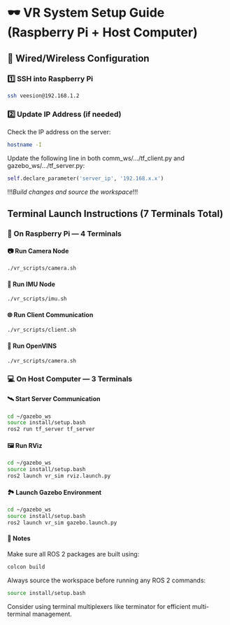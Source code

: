 # 🕶️ VR System Setup Guide (Raspberry Pi + Host Computer)

## 🔌 Wired/Wireless Configuration

### 1️⃣ SSH into Raspberry Pi
```sh
ssh veesion@192.168.1.2
```

### 2️⃣ Update IP Address (if needed)
Check the IP address on the server:
```sh
hostname -I
```
Update the following line in both comm_ws/.../tf_client.py and gazebo_ws/.../tf_server.py:
```python
self.declare_parameter('server_ip', '192.168.x.x')
```
!!!*Build changes and source the workspace*!!!
## Terminal Launch Instructions (7 Terminals Total)
### 🍓 On Raspberry Pi — 4 Terminals
#### 📷 Run Camera Node
```sh
./vr_scripts/camera.sh
```
#### 📡 Run IMU Node
```sh
./vr_scripts/imu.sh
```
#### 🌐 Run Client Communication
```sh
./vr_scripts/client.sh
```
#### 🧠 Run OpenVINS
```sh
./vr_scripts/camera.sh
```
### 💻 On Host Computer — 3 Terminals
#### 🛰️ Start Server Communication
```sh
cd ~/gazebo_ws
source install/setup.bash
ros2 run tf_server tf_server
```
#### 🖼️ Run RViz
```sh
cd ~/gazebo_ws
source install/setup.bash
ros2 launch vr_sim rviz.launch.py
```
#### 🏞️ Launch Gazebo Environment
```sh
cd ~/gazebo_ws
source install/setup.bash
ros2 launch vr_sim gazebo.launch.py
```
#### 📝 Notes
Make sure all ROS 2 packages are built using:
```sh
colcon build
```
Always source the workspace before running any ROS 2 commands:
```sh
source install/setup.bash

```
Consider using terminal multiplexers like terminator for efficient multi-terminal management.





